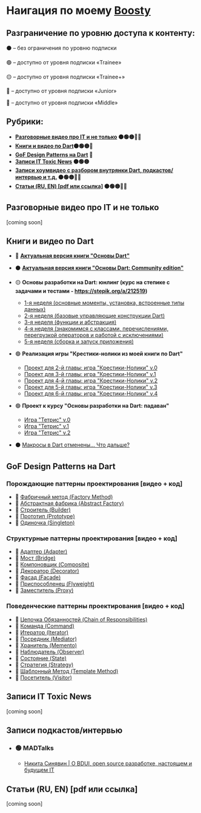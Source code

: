 # Наигация по моему [Boosty](https://boosty.to/madteacher)

## Разграничение по уровню доступа к контенту:
⚫ – без ограничения по уровню подписки

🟢 – доступно от уровня подписки «Trainee»

🟡 – доступно от уровня подписки «Trainee+»

🔵 – доступно от уровня подписки «Junior»

🔴 – доступно от уровня подписки «Middle»



## Рубрики:
- **[Разговорные видео про IT и не только](#разговорные-видео-про-it-и-не-только) ⚫🟢🟡🔵🔴**
- **[Книги и видео по Dart](#книги-и-видео-по-dart)⚫🟢🟡🔵**
- **[GoF Design Patterns на Dart](#gof-design-patterns-на-dart) 🔵**
- **[Записи IT Toxic News](#записи-it-toxic-news) ⚫🟢🟡**
- **[Записи хоумвидео с разбором внутрянки Dart, подкастов/интервью и т.д.](#записи-подкастовинтервью) ⚫🟢🟡🔵🔴**
- **[Статьи (RU, EN) [pdf или ссылка]](#статьи-ru-en-pdf-или-ссылка) ⚫🟢🟡🔵🔴**


## Разговорные видео про IT и не только
[coming soon]

## Книги и видео по Dart
- 🔵 **[Актуальная версия книги "Основы Dart"](https://boosty.to/madteacher/posts/4dc87097-41c2-4cf8-bb95-09a6a1cf6020?share=post_link)**

- ⚫ **[Актуальная версия книги "Основы Dart: Community edition"](https://boosty.to/madteacher/posts/57edff9c-e5d8-42ba-a9c0-5a4bc257046a?share=post_link)**

- 🟡 **Основы разработки на Dart: юнлинг (курс на степике с задачами и тестами - https://stepik.org/a/212519)**
  - [1-я неделя (основные моменты, установка, встроенные типы данных)](https://boosty.to/madteacher/posts/ce8f0998-fa8b-4876-97ed-23a4ee6772df?share=post_link)
  - [2-я неделя (базовые управляющие конструкции Dart)](https://boosty.to/madteacher/posts/67ed8149-7c5a-4450-a0bf-bce50ecf29ac?share=post_link)
  - [3-я неделя (функции и абстракция)](https://boosty.to/madteacher/posts/d55c9399-4f79-4a6c-b73e-ad71f96e67e2?share=post_link)
  - [4-я неделя (знакомимся с классами, перечислениями, перегрузкой операторов и работой с исключениями)](https://boosty.to/madteacher/posts/92417087-04a7-4642-9ab7-1c5103fa0a1c?share=post_link)
  - [5-я неделя (сборка и запуск приложения)](https://boosty.to/madteacher/posts/e649d90b-8674-4ca7-a52a-11394aef8139?share=post_link)

- 🟢 **Реализация игры "Крестики-нолики из моей книги по Dart"**
  - [Проект для 2-й главы: игра "Крестики-Нолики" v.0](https://boosty.to/madteacher/posts/d2a82e81-38e4-4795-9604-662e847dfb88?share=post_link)
  - [Проект для 3-й главы: игра "Крестики-Нолики" v.1](https://boosty.to/madteacher/posts/146d0a77-5a40-4211-89ce-7c017511fade?share=post_link)
  - [Проект для 4-й главы: игра "Крестики-Нолики" v.2](https://boosty.to/madteacher/posts/2f0e36f5-8794-4f56-b9a3-4c4bfe5f5bf1?share=post_link)
  - [Проект для 5-й главы: игра "Крестики-Нолики" v.3](https://boosty.to/madteacher/posts/397702d2-5076-49d4-9e5e-641773fe781f?share=post_link)
  - [Проект для 6-й главы: игра "Крестики-Нолики" v.4](https://boosty.to/madteacher/posts/8ca85606-6c4b-415e-837f-da8773c59515?share=post_link)

- 🟢 **Проект к курсу "Основы разработки на Dart: падаван"**
  - [Игра "Тетрис" v.0](https://boosty.to/madteacher/posts/6667c002-7d3c-4751-9e72-8350dc1f4460?share=post_link)
  - [Игра "Тетрис" v.1](https://boosty.to/madteacher/posts/92573685-09cc-4f48-87d2-cf935a920b48?share=post_link)
  - [Игра "Тетрис" v.2](https://boosty.to/madteacher/posts/3efed73f-44b7-407e-acec-5409963c53bb?share=post_link)

- ⚫ [Макросы в Dart отменены... Что дальше?](https://boosty.to/madteacher/posts/2331fb8f-7e2d-4ac8-b4c6-c21183a0a929?share=post_link)

## GoF Design Patterns на Dart
### Порождающие паттерны проектирования [видео + код]
- 🔵 [Фабричный метод (Factory Method)](https://boosty.to/madteacher/posts/2ae27ab7-82e5-4917-9de1-4f76756bdab5?share=post_link)
- 🔵 [Абстрактная фабрика (Abstract Factory)](https://boosty.to/madteacher/posts/c7624260-3262-4ab1-bcbf-e7c1b261e4c4?share=post_link)
- 🔵 [Строитель (Builder)](https://boosty.to/madteacher/posts/3a7800c0-e33f-4791-a6c5-fa283e415b25?share=post_link)
- 🔵 [Прототип (Prototype)](https://boosty.to/madteacher/posts/09c05be1-8bd9-47dd-a829-94502bd890e8?share=post_link)
- 🔵 [Одиночка (Singleton)](https://boosty.to/madteacher/posts/4d54d5bb-f718-41d3-9ff9-1c14ea3dfde9?share=post_link)

### Структурные паттерны проектирования [видео + код]
- 🔵 [Адаптер (Adapter)](https://boosty.to/madteacher/posts/d23ded97-d10a-4c0d-bdbf-9c4ec027aa2a?share=post_link)
- 🔵 [Мост (Bridge)](https://boosty.to/madteacher/posts/3c79d126-749c-446f-83a6-8d4d99e9bafb?share=post_link)
- 🔵 [Компоновщик (Composite)](https://boosty.to/madteacher/posts/d38ca258-517f-4cd5-923e-d8b221c3c03b?share=post_link)
- 🔵 [Декоратор (Decorator)](https://boosty.to/madteacher/posts/28c59876-a10a-499e-ba2e-e8ef8d6d8da5?share=post_link)
- 🔵 [Фасад (Facade)](https://boosty.to/madteacher/posts/6f7ce9dc-6e7a-4bb6-a563-98c49aa70444?share=post_link)
- 🔵 [Приспособленец (Flyweight)](https://boosty.to/madteacher/posts/0d2a9f8e-7bd6-4cfe-b537-94c0d487e5d7?share=post_link)
- 🔵 [Заместитель (Proxy)](https://boosty.to/madteacher/posts/90914f5d-7999-47f1-877e-2a0889cff602?share=post_link)

### Поведенческие паттерны проектирования [видео + код]
- 🔵 [Цепочка Обязанностей (Chain of Responsibilities)](https://boosty.to/madteacher/posts/f66bbdae-b147-4ac0-98de-17ded6cd5ef7?share=post_link)
- 🔵 [Команда (Command)](https://boosty.to/madteacher/posts/7a5c16a8-4b8e-4d30-a8a4-a898e1afe8cb?share=post_link)
- 🔵 [Итератор (Iterator)](https://boosty.to/madteacher/posts/68a569ce-166b-4248-badc-a047abcabfbf?share=post_link)
- 🔵 [Посредник (Mediator)](https://boosty.to/madteacher/posts/9d9696f0-0a3d-4451-aeeb-ccdce3795f50?share=post_link)
- 🔵 [Хранитель (Memento)](https://boosty.to/madteacher/posts/166c0e53-6267-4727-ae6f-32d9261d9c27?share=post_link)
- 🔵 [Наблюдатель (Observer)](https://boosty.to/madteacher/posts/c34de079-fa0c-483f-bdd5-a7534680661b?share=post_link)
- 🔵 [Состояние (State)](https://boosty.to/madteacher/posts/d80e60c7-67b2-469c-a1ff-b407361919b1?share=post_link)
- 🔵 [Стратегия (Strategy)](https://boosty.to/madteacher/posts/4c4e60f7-1c7a-4880-bf6c-2243e466f1ac?share=post_link)
- 🔵 [Шаблонный Метод (Template Method)](https://boosty.to/madteacher/posts/37c4ce87-f744-4ea8-9982-d3ca0c99b021?share=post_link)
- 🔵 [Посетитель (Visitor)](https://boosty.to/madteacher/posts/da3ea524-b5a2-422b-b1a6-747ad9114dca?share=success_publish_link)

## Записи IT Toxic News 
[coming soon]

## Записи подкастов/интервью
- ### 🟢 MADTalks
  - [Никита Синявин | О BDUI, open source разработке, настоящем и будущем IT](https://boosty.to/madteacher/posts/5df1f9b9-d07e-4249-b6da-eea81027854f?share=post_link)

## Статьи (RU, EN) [pdf или ссылка]
[coming soon]
